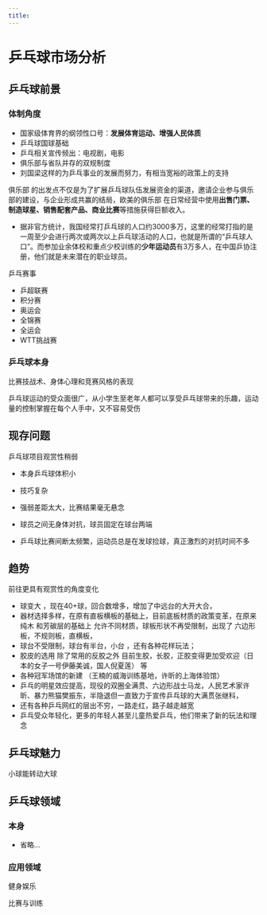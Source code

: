 ```yaml
---
title:
---
```


# 乒乓球市场分析

## 乒乓球前景

### 体制角度

* 国家级体育界的纲领性口号：**发展体育运动、增强人民体质**
* 乒乓球国球基础
* 乒乓相关宣传频出：电视剧，电影
* 俱乐部与省队并存的双规制度
* 刘国梁这样的为乒乓事业的发展而努力，有相当宽裕的政策上的支持

 俱乐部 的出发点不仅是为了扩展乒乓球队伍发展资金的渠道，邀请企业参与俱乐部的建设，与企业形成共赢的结局，欧美的俱乐部 在日常经营中使用**出售门票、制造球星、销售配套产品、商业比赛**等措施获得巨额收入。

* 据非官方统计，我国经常打乒乓球的人口约3000多万，这里的经常打指的是一周至少会进行两次或两次以上乒乓球活动的人口，也就是所谓的“乒乓球人口”。而参加业余体校和重点少校训练的**少年运动员**有3万多人，在中国乒协注册，他们就是未来潜在的职业球员。





乒乓赛事

* 乒超联赛
* 积分赛
* 奥运会
* 全锦赛
* 全运会
* WTT挑战赛

### 乒乓球本身

比赛技战术、身体心理和竞赛风格的表现

乒乓球运动的受众面很广，从小学生至老年人都可以享受乒乓球带来的乐趣，运动量的控制掌握在每个人手中，又不容易受伤



## 现存问题

乒乓球项目观赏性稍弱

* 本身乒乓球体积小
* 技巧复杂
* 强弱差距太大，比赛结果毫无悬念

* 球员之间无身体对抗，球员固定在球台两端
* 乒乓球比赛间断太频繁，运动员总是在发球捡球，真正激烈的对抗时间不多

## 趋势

前往更具有观赏性的角度变化

* 球变大 ，现在40+球，回合数增多，增加了中远台的大开大合，
* 器材选择多样，在原有直板横板的基础上，目前底板材质的政策变革，在原来纯木 和芳碳层的基础上 允许不同材质，球板形状不再受限制，出现了 六边形板，不规则板，直横板，
* 球台不受限制，球台有半台，小台 ，还有各种花样玩法；
* 胶皮的选用 除了常用的反胶之外 目前生胶，长胶，正胶变得更加受欢迎（日本的女子一号伊藤美诚，国人倪夏莲） 等
* 各种冠军场馆的新建 （王楠的威海训练基地，许昕的上海体验馆）
* 乒乓的明星效应提高，现役的双圈全满贯、六边形战士马龙，人民艺术家许昕、暴力熊猫樊振东，半隐退但一直致力于宣传乒乓球的大满贯张继科，
* 还有各种乒乓网红的层出不穷，一路走红，路子越走越宽
* 乒乓受众年轻化，更多的年轻人甚至儿童热爱乒乓，他们带来了新的玩法和理念

## 乒乓球魅力

小球能转动大球

## 乒乓球领域

### 本身

* 省略...

### 应用领域

健身娱乐

比赛与训练